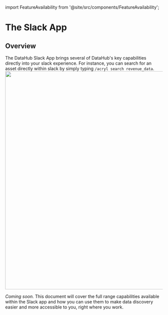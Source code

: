 import FeatureAvailability from '@site/src/components/FeatureAvailability';

# The Slack App

<FeatureAvailability saasOnly />

## Overview
The DataHub Slack App brings several of DataHub's key capabilities directly into your slack experience. For instance, you can search for an asset directly within slack by simply typing `/acryl search revenue_data`.
<img width="697" src="https://github.com/user-attachments/assets/4339a792-b94b-4259-8603-ecddc191a1df">


*Coming soon.*
This document will cover the full range capabilities available within the Slack app and how you can use them to make data discovery easier and more accessible to you, right where you work.
